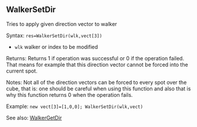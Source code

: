 ## WalkerSetDir

Tries to apply given direction vector to walker

Syntax: `res=WalkerSetDir(wlk,vect[3])`

* `wlk` walker or index to be modified

Returns: Returns 1 if operation was successful or 0 if the operation failed. That means for example that this direction vector cannot be forced into the current spot.

Notes: Not all of the direction vectors can be forced to every spot over the cube, that is: one should be careful when using this function and also that is why this function returns 0 when the operation fails.

Example: `new vect[3]=[1,0,0]; WalkerSetDir(wlk,vect)`

See also: [WalkerGetDir](/api-native-functions/walkergetdir.md)

